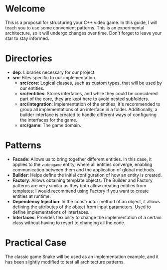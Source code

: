 # Welcome

This is a proposal for structuring your C++ video game. In this guide, I will teach you to use some convenient patterns. This is an experimental architecture, so it will undergo changes over time. Don't forget to leave your star to stay informed.

# Directories

- **dep**: Libraries necessary for our project.
- **src**: Files specific to our implementation.
  - **src/core**: Logical classes, such as custom types, that will be used by our entities.
  - **src/entities**: Stores interfaces, and while they could be considered part of the core, they are kept here to avoid nested subfolders.
  - **src/integration**: Implementation of the entities; it's recommended to group all implementations of an interface in a folder. Additionally, a builder interface is created to handle different ways of configuring the interfaces for the game.
  - **src/game**: The game domain.

# Patterns

- **Facade**: Allows us to bring together different entities. In this case, it applies to the `videogame` entity, where all entities converge, enabling communication between them and the application of global methods.
- **Builder**: Helps define the initial configuration of how an entity is created.
- **Factory**: Allows obtaining template objects. The Builder and Factory patterns are very similar as they both allow creating entities from templates; I would recommend using Factory if you want to create entities at runtime.
- **Dependency Injection**: In the constructor method of an object, it allows defining the attributes of the object from input parameters. Used to define implementations of interfaces.
- **Interfaces**: Provides flexibility to change the implementation of a certain class without having to resort to changing all the code.

# Practical Case

The classic game Snake will be used as an implementation example, and it has been slightly modified to test all architecture patterns.